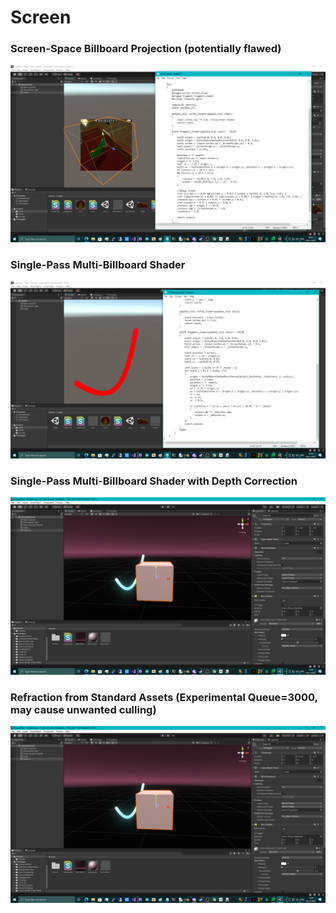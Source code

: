 # Screen

### Screen-Space Billboard Projection (potentially flawed)
![screenshot](https://github.com/themindvirus/moovatom/blob/main/IntelUnityShaderLabSDK_Tests/MiscDarkRoomShaders/Screen/screenshot.png)
### Single-Pass Multi-Billboard Shader
![screenshot2](https://github.com/themindvirus/moovatom/blob/main/IntelUnityShaderLabSDK_Tests/MiscDarkRoomShaders/Screen/screenshot2.png)
### Single-Pass Multi-Billboard Shader with Depth Correction
![screenshot3](https://github.com/themindvirus/moovatom/blob/main/IntelUnityShaderLabSDK_Tests/MiscDarkRoomShaders/Screen/screenshot3.png)
### Refraction from Standard Assets (Experimental Queue=3000, may cause unwanted culling)
![screenshot3](https://github.com/themindvirus/moovatom/blob/main/IntelUnityShaderLabSDK_Tests/MiscDarkRoomShaders/Screen/screenshot3.png)
